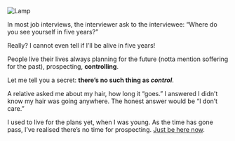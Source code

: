 ![Lamp](//cacilhas.info/img/lamp.png)

In most job interviews, the interviewer ask to the interviewee: “Where do you see yourself in five years?”

Really? I cannot even tell if I’ll be alive in five years!

People live their lives always planning for the future (notta mention soffering for the past), prospecting, **controlling**.

Let me tell you a secret: **there’s no such thing as _control_**.

A relative asked me about my hair, how long it “goes.” I answered I didn’t know my hair was going anywhere. The honest answer would be “I don’t care.”

I used to live for the plans yet, when I was young. As the time has gone pass, I’ve realised there’s no time for prospecting. [Just be here now](https://www.youtube.com/watch?v=0kQWAqjFJS0).